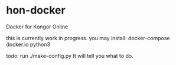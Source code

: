 # hon-docker
Docker for Kongor Online

this is currently work in progress.
you may install: docker-compose docker.io python3

todo:
run ./make-config.py
It will tell you what to do.
